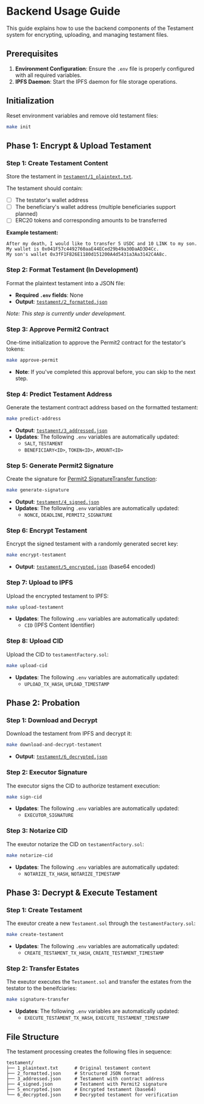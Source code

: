 # Backend Usage Guide

This guide explains how to use the backend components of the Testament system for encrypting, uploading, and managing testament files.

## Prerequisites

1. **Environment Configuration**: Ensure the `.env` file is properly configured with all required variables.
2. **IPFS Daemon**: Start the IPFS daemon for file storage operations.

## Initialization

Reset environment variables and remove old testament files:

```sh
make init
```

## Phase 1: Encrypt & Upload Testament

### Step 1: Create Testament Content

Store the testament in [`testament/1_plaintext.txt`](testament/1_plaintext.txt).

The testament should contain:

- [ ] The testator's wallet address
- [ ] The beneficiary's wallet address (multiple beneficiaries support planned)
- [ ] ERC20 tokens and corresponding amounts to be transferred

**Example testament:**

```
After my death, I would like to transfer 5 USDC and 10 LINK to my son.
My wallet is 0x041F57c4492760aaE44ECed29b49a30DaAD3D4Cc.
My son's wallet 0x3fF1F826E1180d151200A4d5431a3Aa3142C4A8c.
```

### Step 2: Format Testament (In Development)

Format the plaintext testament into a JSON file:

- **Required `.env` fields**: None
- **Output**: [`testament/2_formatted.json`](testament/2_formatted.json)

_Note: This step is currently under development._

### Step 3: Approve Permit2 Contract

One-time initialization to approve the Permit2 contract for the testator's tokens:

```sh
make approve-permit
```

- **Note**: If you've completed this approval before, you can skip to the next step.

### Step 4: Predict Testament Address

Generate the testament contract address based on the formatted testament:

```sh
make predict-address
```

- **Output**: [`testament/3_addressed.json`](testament/3_addressed.json)
- **Updates**: The following `.env` variables are automatically updated:
  - `SALT`, `TESTAMENT`
  - `BENEFICIARY<ID>`, `TOKEN<ID>`, `AMOUNT<ID>`

### Step 5: Generate Permit2 Signature

Create the signature for [Permit2 SignatureTransfer function](https://docs.uniswap.org/contracts/permit2/reference/signature-transfer):

```sh
make generate-signature
```

- **Output**: [`testament/4_signed.json`](testament/4_signed.json)
- **Updates**: The following `.env` variables are automatically updated:
  - `NONCE`, `DEADLINE`, `PERMIT2_SIGNATURE`

### Step 6: Encrypt Testament

Encrypt the signed testament with a randomly generated secret key:

```sh
make encrypt-testament
```

- **Output**: [`testament/5_encrypted.json`](testament/5_encrypted.json) (base64 encoded)

### Step 7: Upload to IPFS

Upload the encrypted testament to IPFS:

```sh
make upload-testament
```

- **Updates**: The following `.env` variables are automatically updated:
  - `CID` (IPFS Content Identifier)

### Step 8: Upload CID

Upload the CID to `testamentFactory.sol`:

```sh
make upload-cid
```

- **Updates**: The following `.env` variables are automatically updated:
  - `UPLOAD_TX_HASH`, `UPLOAD_TIMESTAMP`


## Phase 2: Probation

### Step 1: Download and Decrypt

Download the testament from IPFS and decrypt it:

```sh
make download-and-decrypt-testament
```

- **Output**: [`testament/6_decrypted.json`](testament/6_decrypted.json)

### Step 2: Executor Signature

The executor signs the CID to authorize testament execution:

```sh
make sign-cid
```

- **Updates**: The following `.env` variables are automatically updated:
  - `EXECUTOR_SIGNATURE`

### Step 3: Notarize CID

The exeutor notarize the CID on `testamentFactory.sol`:

```sh
make notarize-cid
```

- **Updates**: The following `.env` variables are automatically updated:
  - `NOTARIZE_TX_HASH`, `NOTARIZE_TIMESTAMP`


## Phase 3: Decrypt & Execute Testament

### Step 1: Create Testament

The exeutor create a new `Testament.sol` through the `testamentFactory.sol`:

```sh
make create-testament
```

- **Updates**: The following `.env` variables are automatically updated:
  - `CREATE_TESTAMENT_TX_HASH`, `CREATE_TESTAMENT_TIMESTAMP`

### Step 2: Transfer Estates

The exeutor executes the `Testament.sol` and transfer the estates from the testator to the beneifciaries:

```sh
make signature-transfer
```

- **Updates**: The following `.env` variables are automatically updated:
  - `EXECUTE_TESTAMENT_TX_HASH`, `EXECUTE_TESTAMENT_TIMESTAMP`


## File Structure

The testament processing creates the following files in sequence:

```
testament/
├── 1_plaintext.txt      # Original testament content
├── 2_formatted.json     # Structured JSON format
├── 3_addressed.json     # Testament with contract address
├── 4_signed.json        # Testament with Permit2 signature
├── 5_encrypted.json     # Encrypted testament (base64)
└── 6_decrypted.json     # Decrypted testament for verification
```